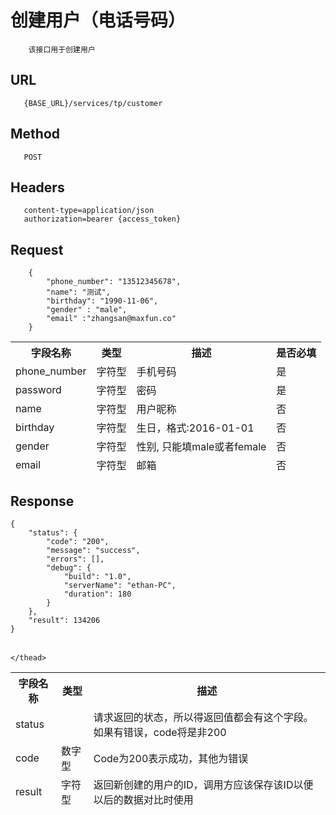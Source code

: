 # 创建用户（电话号码）
```
	该接口用于创建用户
```
## URL
```	
   {BASE_URL}/services/tp/customer
```
## Method
```	
   POST
```
## Headers
```
   content-type=application/json
   authorization=bearer {access_token}
```

## Request
```
	{
		"phone_number": "13512345678",
		"name": "测试",
		"birthday": "1990-11-06",
		"gender" : "male",
		"email" :"zhangsan@maxfun.co"
	}
```
<table data-tablesaw-sortable>
    <thead>
        <tr>
            <th data-tablesaw-sortable-col data-tablesaw-sortable-default-col>字段名称</th>
            <th data-tablesaw-sortable-col>类型</th>
            <th data-tablesaw-sortable-col>描述</th>
            <th data-tablesaw-sortable-col>是否必填</th>
        </tr>
		<tr>
            <td>phone_number</td>
            <td>字符型</td>
            <td>手机号码</td>
            <td>是</td>
        </tr>
		<tr>
            <td>password</td>
            <td>字符型</td>
            <td>密码</td>
            <td>是</td>
        </tr>
		<tr>
            <td>name</td>
            <td>字符型</td>
            <td>用户昵称</td>
            <td>否</td>
        </tr>
		<tr>
            <td>birthday</td>
            <td>字符型</td>
            <td>生日，格式:2016-01-01</td>
            <td>否</td>
        </tr>
		<tr>
            <td>gender</td>
            <td>字符型</td>
            <td>性别, 只能填male或者female</td>
            <td>否</td>
        </tr>
		<tr>
            <td>email </td>
            <td>字符型</td>
            <td>邮箱</td>
            <td>否</td>
        </tr>
    </thead>
<table>


## Response
```
{
	"status": {
		"code": "200",
		"message": "success",
		"errors": [],
		"debug": {
			"build": "1.0",
			"serverName": "ethan-PC",
			"duration": 180
		}
	},
	"result": 134206
}
```
<table data-tablesaw-sortable>
    <thead>
        <tr>
            <th data-tablesaw-sortable-col data-tablesaw-sortable-default-col>字段名称</th>
            <th data-tablesaw-sortable-col>类型</th>
            <th data-tablesaw-sortable-col>描述</th>
        </tr>
		<tr>
            <td>status</td>
            <td></td>
            <td>请求返回的状态，所以得返回值都会有这个字段。如果有错误，code将是非200</td>
        </tr>
		<tr>
            <td>code</td>
            <td>数字型</td>
            <td>Code为200表示成功，其他为错误</td>
        </tr>
		<tr>
            <td>result</td>
            <td>字符型</td>
            <td>返回新创建的用户的ID，调用方应该保存该ID以便以后的数据对比时使用</td>
        </tr>
	
    </thead>
<table>
